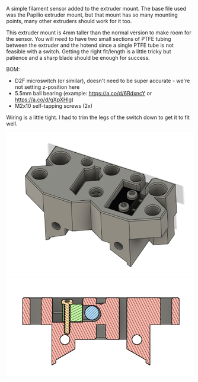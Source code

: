 A simple filament sensor added to the extruder mount. The base file used was the Papilio extruder mount, but that mount has so many mounting points, many other extruders should work for it too.

This extruder mount is 4mm taller than the normal version to make room for the sensor. You will need to have two small sections of PTFE tubing between the extruder and the hotend since a single PTFE tube is not feasible with a switch. Getting the right fit/length is a little tricky but patience and a sharp blade should be enough for success.

BOM:
- D2F microswitch (or similar), doesn't need to be super accurate - we're not setting z-position here
- 5.5mm ball bearing (example: https://a.co/d/6RdxncY or https://a.co/d/gXpXHlg)
- M2x10 self-tapping screws (2x)

Wiring is a little tight. I had to trim the legs of the switch down to get it to fit well.

<img src="./Images/Front.png"/>
<img src="./Images/Section.png"/>

